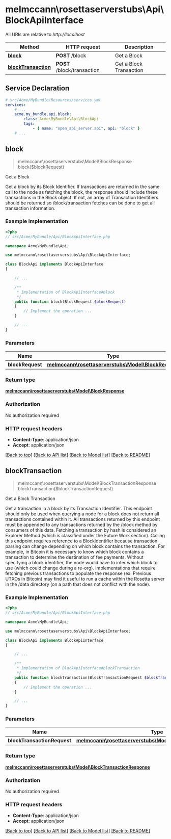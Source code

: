 # melmccann\rosettaserverstubs\Api\BlockApiInterface

All URIs are relative to *http://localhost*

Method | HTTP request | Description
------------- | ------------- | -------------
[**block**](BlockApiInterface.md#block) | **POST** /block | Get a Block
[**blockTransaction**](BlockApiInterface.md#blockTransaction) | **POST** /block/transaction | Get a Block Transaction


## Service Declaration
```yaml
# src/Acme/MyBundle/Resources/services.yml
services:
    # ...
    acme.my_bundle.api.block:
        class: Acme\MyBundle\Api\BlockApi
        tags:
            - { name: "open_api_server.api", api: "block" }
    # ...
```

## **block**
> melmccann\rosettaserverstubs\Model\BlockResponse block($blockRequest)

Get a Block

Get a block by its Block Identifier. If transactions are returned in the same call to the node as fetching the block, the response should include these transactions in the Block object. If not, an array of Transaction Identifiers should be returned so /block/transaction fetches can be done to get all transaction information.

### Example Implementation
```php
<?php
// src/Acme/MyBundle/Api/BlockApiInterface.php

namespace Acme\MyBundle\Api;

use melmccann\rosettaserverstubs\Api\BlockApiInterface;

class BlockApi implements BlockApiInterface
{

    // ...

    /**
     * Implementation of BlockApiInterface#block
     */
    public function block(BlockRequest $blockRequest)
    {
        // Implement the operation ...
    }

    // ...
}
```

### Parameters

Name | Type | Description  | Notes
------------- | ------------- | ------------- | -------------
 **blockRequest** | [**melmccann\rosettaserverstubs\Model\BlockRequest**](../Model/BlockRequest.md)|  |

### Return type

[**melmccann\rosettaserverstubs\Model\BlockResponse**](../Model/BlockResponse.md)

### Authorization

No authorization required

### HTTP request headers

 - **Content-Type**: application/json
 - **Accept**: application/json

[[Back to top]](#) [[Back to API list]](../../README.md#documentation-for-api-endpoints) [[Back to Model list]](../../README.md#documentation-for-models) [[Back to README]](../../README.md)

## **blockTransaction**
> melmccann\rosettaserverstubs\Model\BlockTransactionResponse blockTransaction($blockTransactionRequest)

Get a Block Transaction

Get a transaction in a block by its Transaction Identifier. This endpoint should only be used when querying a node for a block does not return all transactions contained within it.  All transactions returned by this endpoint must be appended to any transactions returned by the /block method by consumers of this data. Fetching a transaction by hash is considered an Explorer Method (which is classified under the Future Work section).  Calling this endpoint requires reference to a BlockIdentifier because transaction parsing can change depending on which block contains the transaction. For example, in Bitcoin it is necessary to know which block contains a transaction to determine the destination of fee payments. Without specifying a block identifier, the node would have to infer which block to use (which could change during a re-org).  Implementations that require fetching previous transactions to populate the response (ex: Previous UTXOs in Bitcoin) may find it useful to run a cache within the Rosetta server in the /data directory (on a path that does not conflict with the node).

### Example Implementation
```php
<?php
// src/Acme/MyBundle/Api/BlockApiInterface.php

namespace Acme\MyBundle\Api;

use melmccann\rosettaserverstubs\Api\BlockApiInterface;

class BlockApi implements BlockApiInterface
{

    // ...

    /**
     * Implementation of BlockApiInterface#blockTransaction
     */
    public function blockTransaction(BlockTransactionRequest $blockTransactionRequest)
    {
        // Implement the operation ...
    }

    // ...
}
```

### Parameters

Name | Type | Description  | Notes
------------- | ------------- | ------------- | -------------
 **blockTransactionRequest** | [**melmccann\rosettaserverstubs\Model\BlockTransactionRequest**](../Model/BlockTransactionRequest.md)|  |

### Return type

[**melmccann\rosettaserverstubs\Model\BlockTransactionResponse**](../Model/BlockTransactionResponse.md)

### Authorization

No authorization required

### HTTP request headers

 - **Content-Type**: application/json
 - **Accept**: application/json

[[Back to top]](#) [[Back to API list]](../../README.md#documentation-for-api-endpoints) [[Back to Model list]](../../README.md#documentation-for-models) [[Back to README]](../../README.md)

